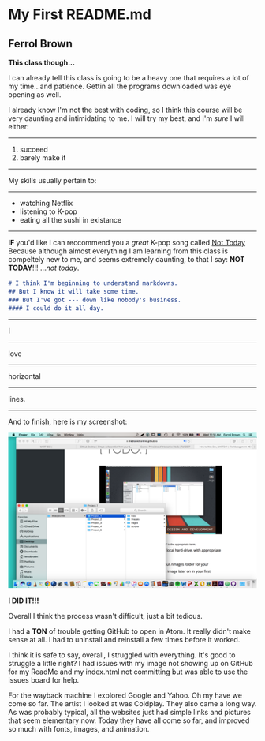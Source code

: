 # My First README.md

## Ferrol Brown

**This class though...**

I can already tell this class is going to be a heavy one that requires a lot of my time...and patience. Gettin all the programs downloaded was eye opening as well.

I already know I'm not the best with coding, so I think this course will be very daunting and intimidating to me. I will try my best, and I'm *sure* I will either:




---

1. succeed
2. barely make it

---

My skills usually pertain to:

---
- watching Netflix
- listening to K-pop
- eating all the sushi in existance
---

**IF** you'd like I can reccommend you a *great* K-pop song called [Not Today](https://www.youtube.com/watch?v=9DwzBICPhdM) Because although almost everything I am learning from this class is compeltely new to me, and seems extremely daunting, to that I say: **NOT TODAY**!!! ...*not today*.



```markdown
# I think I'm beginning to understand markdowns.
## But I know it will take some time.
### But I've got --- down like nobody's business.
#### I could do it all day.

```

---
I

---
love

---
horizontal

---
lines.

---

And to finish, here is my screenshot:

 ![Screenshot Of my Directory](./Images/Screen_Shot_1.png)


**I DID IT!!!**

Overall I think the process wasn't difficult, just a bit tedious.

I had a **TON** of trouble getting GitHub to open in Atom. It really didn't make sense at all. I had to uninstall and reinstall a few times before it worked.

I think it is safe to say, overall, I struggled with everything. It's good to struggle a little right? I had issues with my image not showing up on GitHub for my ReadMe and my index.html not committing but was able to use the issues board for help.

For the wayback machine I explored Google and Yahoo. Oh my have we come so far. The artist I looked at was Coldplay. They also came a long way. As was probably typical, all the websites just had simple links and pictures that seem elementary now. Today they have all come so far, and improved so much with fonts, images, and animation.
